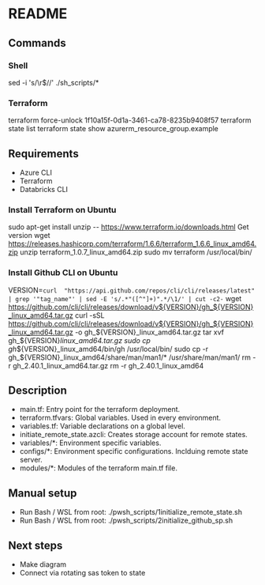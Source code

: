 # README

## Commands

### Shell

sed -i 's/\r$//' ./sh_scripts/*

### Terraform

terraform force-unlock 1f10a15f-0d1a-3461-ca78-8235b9408f57
terraform state list
terraform state show azurerm_resource_group.example

## Requirements

- Azure CLI
- Terraform
- Databricks CLI


### Install Terraform on Ubuntu

sudo apt-get install unzip
-- https://www.terraform.io/downloads.html   Get version
wget https://releases.hashicorp.com/terraform/1.6.6/terraform_1.6.6_linux_amd64.zip
unzip terraform_1.0.7_linux_amd64.zip
sudo mv terraform /usr/local/bin/

### Install Github CLI on Ubuntu
VERSION=`curl  "https://api.github.com/repos/cli/cli/releases/latest" | grep '"tag_name"' | sed -E 's/.*"([^"]+)".*/\1/' | cut -c2-`
wget https://github.com/cli/cli/releases/download/v${VERSION}/gh_${VERSION}_linux_amd64.tar.gz
curl -sSL https://github.com/cli/cli/releases/download/v${VERSION}/gh_${VERSION}_linux_amd64.tar.gz -o gh_${VERSION}_linux_amd64.tar.gz
tar xvf gh_${VERSION}_linux_amd64.tar.gz
sudo cp gh_${VERSION}_linux_amd64/bin/gh /usr/local/bin/
sudo cp -r gh_${VERSION}_linux_amd64/share/man/man1/* /usr/share/man/man1/
rm -r gh_2.40.1_linux_amd64.tar.gz
rm -r gh_2.40.1_linux_amd64

## Description

- main.tf: Entry point for the terraform deployment.
- terraform.tfvars: Global variables. Used in every environment.
- variables.tf: Variable declarations on a global level.
- initiate_remote_state.azcli: Creates storage account for remote states.
- variables/*: Environment specific variables.
- configs/*: Environment specific configurations. Inclduing remote state server.
- modules/*: Modules of the terraform main.tf file.

## Manual setup

- Run Bash / WSL from root: ./pwsh_scripts/1initialize_remote_state.sh
- Run Bash / WSL from root: ./pwsh_scripts/2initialize_github_sp.sh

## Next steps

- Make diagram
- Connect via rotating sas token to state
